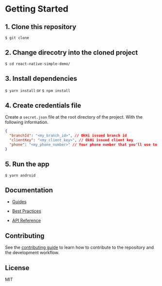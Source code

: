 # Getting Started

## 1. Clone this repository

`$ git clone `

## 2. Change direcotry into the cloned project

`$ cd react-native-simple-demo/`

## 3. Install dependencies

`$ yarn install` or `$ npm install`

## 4. Create credentials file

Create a `secret.json` file at the root directory of the project. With the following information.

```json
{
  "branchId": "<my_branch_id>", // OkHi issued branch id
  "clientKey": "<my_client_key>", // OkHi issued client key
  "phone": "<my_phone_number>" // Your phone number that you'll use to test with
}
```

## 5. Run the app

`$ yarn android`

## Documentation

- [Guides](https://docs.okhi.co/v/v5.0-alpha/okhi-on-your-react-native-app)

- [Best Practices](https://docs.google.com/document/d/1kxolQJ4n6tEgReuqVLYpDVMW--xvqv5UQ7AdvrN0Uw0)

- [API Reference](https://okhi.github.io/react-native-okverify/)

## Contributing

See the [contributing guide](CONTRIBUTING.md) to learn how to contribute to the repository and the development workflow.

## License

MIT
